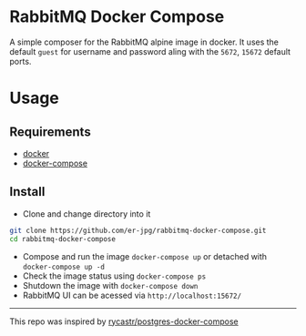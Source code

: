 # RabbitMQ Docker Compose
A simple composer for the RabbitMQ alpine image in docker. It uses the default `guest` for username and password aling with the `5672`, `15672` default ports.

# Usage
## Requirements

 * [docker](https://www.docker.com/get-started/)
 * [docker-compose](https://docs.docker.com/compose/install/)

## Install

 * Clone and change directory into it

 ```bash
 git clone https://github.com/er-jpg/rabbitmq-docker-compose.git
 cd rabbitmq-docker-compose
 ```
 
 * Compose and run the image `docker-compose up` or detached with `docker-compose up -d`
 * Check the image status using `docker-compose ps`
 * Shutdown the image with `docker-compose down`
 * RabbitMQ UI can be acessed via `http://localhost:15672/`

---

This repo was inspired by [rycastr/postgres-docker-compose](https://github.com/rycastr/postgres-docker-compose)
